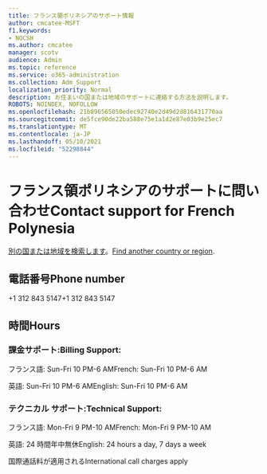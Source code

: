 ```yaml
---
title: フランス領ポリネシアのサポート情報
author: cmcatee-MSFT
f1.keywords:
- NOCSH
ms.author: cmcatee
manager: scotv
audience: Admin
ms.topic: reference
ms.service: o365-administration
ms.collection: Adm_Support
localization_priority: Normal
description: お住まいの国または地域のサポートに連絡する方法を説明します。
ROBOTS: NOINDEX, NOFOLLOW
ms.openlocfilehash: 21b896565050edec92740e2d49d2d816431770aa
ms.sourcegitcommit: de5fce90de22ba588e75e1a1d2e87e03b9e25ec7
ms.translationtype: MT
ms.contentlocale: ja-JP
ms.lasthandoff: 05/10/2021
ms.locfileid: "52298844"
---
```

# <a name="contact-support-for-french-polynesia"></a><span data-ttu-id="2a55d-103">フランス領ポリネシアのサポートに問い合わせ</span><span class="sxs-lookup"><span data-stu-id="2a55d-103">Contact support for French Polynesia</span></span>

<span data-ttu-id="2a55d-104">[別の国または地域を検索します](../../business-video/get-help-support.md)。</span><span class="sxs-lookup"><span data-stu-id="2a55d-104">[Find another country or region](../../business-video/get-help-support.md).</span></span>

## <a name="phone-number"></a><span data-ttu-id="2a55d-105">電話番号</span><span class="sxs-lookup"><span data-stu-id="2a55d-105">Phone number</span></span>
<span data-ttu-id="2a55d-106">+1 312 843 5147</span><span class="sxs-lookup"><span data-stu-id="2a55d-106">+1 312 843 5147</span></span>

## <a name="hours"></a><span data-ttu-id="2a55d-107">時間</span><span class="sxs-lookup"><span data-stu-id="2a55d-107">Hours</span></span>
### <a name="billing-support"></a><span data-ttu-id="2a55d-108">課金サポート:</span><span class="sxs-lookup"><span data-stu-id="2a55d-108">Billing Support:</span></span>

<span data-ttu-id="2a55d-109">フランス語: Sun-Fri 10 PM-6 AM</span><span class="sxs-lookup"><span data-stu-id="2a55d-109">French: Sun-Fri 10 PM-6 AM</span></span>

<span data-ttu-id="2a55d-110">英語: Sun-Fri 10 PM-6 AM</span><span class="sxs-lookup"><span data-stu-id="2a55d-110">English: Sun-Fri 10 PM-6 AM</span></span>

### <a name="technical-support"></a><span data-ttu-id="2a55d-111">テクニカル サポート:</span><span class="sxs-lookup"><span data-stu-id="2a55d-111">Technical Support:</span></span>

<span data-ttu-id="2a55d-112">フランス語: Mon-Fri 9 PM-10 AM</span><span class="sxs-lookup"><span data-stu-id="2a55d-112">French: Mon-Fri 9 PM-10 AM</span></span>

<span data-ttu-id="2a55d-113">英語: 24 時間年中無休</span><span class="sxs-lookup"><span data-stu-id="2a55d-113">English: 24 hours a day, 7 days a week</span></span>

<span data-ttu-id="2a55d-114">国際通話料が適用される</span><span class="sxs-lookup"><span data-stu-id="2a55d-114">International call charges apply</span></span>
